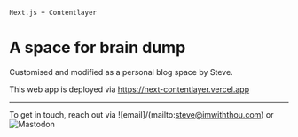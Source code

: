 `Next.js + Contentlayer`

# A space for brain dump

Customised and modified as a personal blog space by Steve.

This web app is deployed via https://next-contentlayer.vercel.app

***

To get in touch, reach out via ![email]/(mailto:steve@imwiththou.com) or ![Mastodon](https://c.im/@imwiththou)
